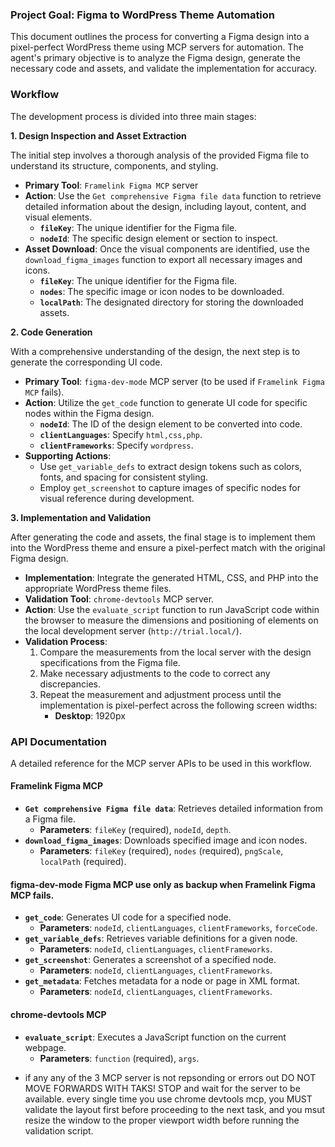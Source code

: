 ### **Project Goal: Figma to WordPress Theme Automation**

This document outlines the process for converting a Figma design into a pixel-perfect WordPress theme using MCP servers for automation. The agent's primary objective is to analyze the Figma design, generate the necessary code and assets, and validate the implementation for accuracy.

### **Workflow**

The development process is divided into three main stages:

**1. Design Inspection and Asset Extraction**

The initial step involves a thorough analysis of the provided Figma file to understand its structure, components, and styling.

*   **Primary Tool**: `Framelink Figma MCP` server
*   **Action**: Use the `Get comprehensive Figma file data` function to retrieve detailed information about the design, including layout, content, and visual elements.
    *   **`fileKey`**: The unique identifier for the Figma file.
    *   **`nodeId`**: The specific design element or section to inspect.
*   **Asset Download**: Once the visual components are identified, use the `download_figma_images` function to export all necessary images and icons.
    *   **`fileKey`**: The unique identifier for the Figma file.
    *   **`nodes`**: The specific image or icon nodes to be downloaded.
    *   **`localPath`**: The designated directory for storing the downloaded assets.

**2. Code Generation**

With a comprehensive understanding of the design, the next step is to generate the corresponding UI code.

*   **Primary Tool**: `figma-dev-mode` MCP server (to be used if `Framelink Figma MCP` fails).
*   **Action**: Utilize the `get_code` function to generate UI code for specific nodes within the Figma design.
    *   **`nodeId`**: The ID of the design element to be converted into code.
    *   **`clientLanguages`**: Specify `html,css,php`.
    *   **`clientFrameworks`**: Specify `wordpress`.
*   **Supporting Actions**:
    *   Use `get_variable_defs` to extract design tokens such as colors, fonts, and spacing for consistent styling.
    *   Employ `get_screenshot` to capture images of specific nodes for visual reference during development.

**3. Implementation and Validation**

After generating the code and assets, the final stage is to implement them into the WordPress theme and ensure a pixel-perfect match with the original Figma design.

*   **Implementation**: Integrate the generated HTML, CSS, and PHP into the appropriate WordPress theme files.
*   **Validation Tool**: `chrome-devtools` MCP server.
*   **Action**: Use the `evaluate_script` function to run JavaScript code within the browser to measure the dimensions and positioning of elements on the local development server (`http://trial.local/`).
*   **Validation Process**:
    1.  Compare the measurements from the local server with the design specifications from the Figma file.
    2.  Make necessary adjustments to the code to correct any discrepancies.
    3.  Repeat the measurement and adjustment process until the implementation is pixel-perfect across the following screen widths:
        *   **Desktop**: 1920px

### **API Documentation**

A detailed reference for the MCP server APIs to be used in this workflow.

#### **Framelink Figma MCP**

*   **`Get comprehensive Figma file data`**: Retrieves detailed information from a Figma file.
    *   **Parameters**: `fileKey` (required), `nodeId`, `depth`.
*   **`download_figma_images`**: Downloads specified image and icon nodes.
    *   **Parameters**: `fileKey` (required), `nodes` (required), `pngScale`, `localPath` (required).

#### **figma-dev-mode Figma MCP** use only as backup when **Framelink Figma MCP** fails.

*   **`get_code`**: Generates UI code for a specified node.
    *   **Parameters**: `nodeId`, `clientLanguages`, `clientFrameworks`, `forceCode`.
*   **`get_variable_defs`**: Retrieves variable definitions for a given node.
    *   **Parameters**: `nodeId`, `clientLanguages`, `clientFrameworks`.
*   **`get_screenshot`**: Generates a screenshot of a specified node.
    *   **Parameters**: `nodeId`, `clientLanguages`, `clientFrameworks`.
*   **`get_metadata`**: Fetches metadata for a node or page in XML format.
    *   **Parameters**: `nodeId`, `clientLanguages`, `clientFrameworks`.

#### **chrome-devtools MCP**

*   **`evaluate_script`**: Executes a JavaScript function on the current webpage.
    *   **Parameters**: `function` (required), `args`.

- if any any of the 3 MCP server is not repsonding or errors out DO NOT MOVE FORWARDS WITH TAKS! STOP and wait for the server to be available. every single time you use chrome devtools mcp, you MUST validate the layout first before proceeding to the next task, and you msut resize the window to the proper viewport width before running the validation script.